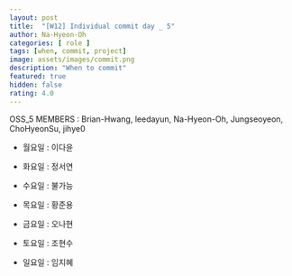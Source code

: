 ```yaml
---	
layout: post	
title:  "[W12] Individual commit day _ 5"	
author: Na-Hyeon-Oh
categories: [ role ]	
tags: [when, commit, project]
image: assets/images/commit.png
description: "When to commit"	
featured: true	
hidden: false	
rating: 4.0	
---	
```


OSS_5 MEMBERS : Brian-Hwang, leedayun, Na-Hyeon-Oh, Jungseoyeon, ChoHyeonSu, jihye0


- 월요일 : 이다윤

- 화요일 : 정서연

- 수요일 : 불가능

- 목요일 : 황준용

- 금요일 : 오나현

- 토요일 : 조현수

- 일요일 : 임지혜
